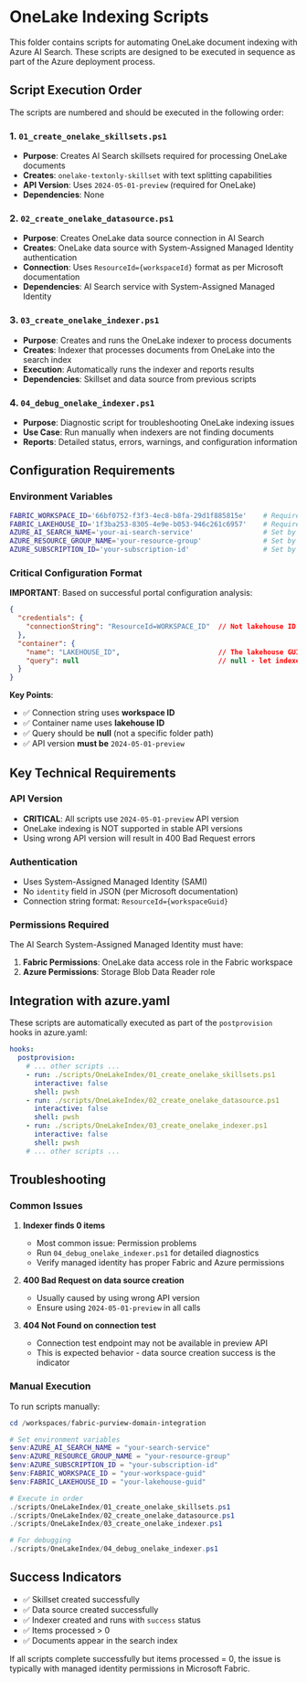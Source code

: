 # OneLake Indexing Scripts

This folder contains scripts for automating OneLake document indexing with Azure AI Search. These scripts are designed to be executed in sequence as part of the Azure deployment process.

## Script Execution Order

The scripts are numbered and should be executed in the following order:

### 1. `01_create_onelake_skillsets.ps1`
- **Purpose**: Creates AI Search skillsets required for processing OneLake documents
- **Creates**: `onelake-textonly-skillset` with text splitting capabilities
- **API Version**: Uses `2024-05-01-preview` (required for OneLake)
- **Dependencies**: None

### 2. `02_create_onelake_datasource.ps1`
- **Purpose**: Creates OneLake data source connection in AI Search
- **Creates**: OneLake data source with System-Assigned Managed Identity authentication
- **Connection**: Uses `ResourceId={workspaceId}` format as per Microsoft documentation
- **Dependencies**: AI Search service with System-Assigned Managed Identity

### 3. `03_create_onelake_indexer.ps1`
- **Purpose**: Creates and runs the OneLake indexer to process documents
- **Creates**: Indexer that processes documents from OneLake into the search index
- **Execution**: Automatically runs the indexer and reports results
- **Dependencies**: Skillset and data source from previous scripts

### 4. `04_debug_onelake_indexer.ps1`
- **Purpose**: Diagnostic script for troubleshooting OneLake indexing issues
- **Use Case**: Run manually when indexers are not finding documents
- **Reports**: Detailed status, errors, warnings, and configuration information

## Configuration Requirements

### Environment Variables
```bash
FABRIC_WORKSPACE_ID='66bf0752-f3f3-4ec8-b8fa-29d1f885815e'    # Required
FABRIC_LAKEHOUSE_ID='1f3ba253-8305-4e9e-b053-946c261c6957'    # Required
AZURE_AI_SEARCH_NAME='your-ai-search-service'                 # Set by infra
AZURE_RESOURCE_GROUP_NAME='your-resource-group'               # Set by infra
AZURE_SUBSCRIPTION_ID='your-subscription-id'                  # Set by infra
```

### Critical Configuration Format
**IMPORTANT**: Based on successful portal configuration analysis:

```json
{
  "credentials": {
    "connectionString": "ResourceId=WORKSPACE_ID"  // Not lakehouse ID!
  },
  "container": {
    "name": "LAKEHOUSE_ID",                        // The lakehouse GUID
    "query": null                                  // null - let indexer scan all folders
  }
}
```

**Key Points**:
- ✅ Connection string uses **workspace ID**  
- ✅ Container name uses **lakehouse ID**
- ✅ Query should be **null** (not a specific folder path)
- ✅ API version **must be** `2024-05-01-preview`

## Key Technical Requirements

### API Version
- **CRITICAL**: All scripts use `2024-05-01-preview` API version
- OneLake indexing is NOT supported in stable API versions
- Using wrong API version will result in 400 Bad Request errors

### Authentication
- Uses System-Assigned Managed Identity (SAMI)
- No `identity` field in JSON (per Microsoft documentation)
- Connection string format: `ResourceId={workspaceGuid}`

### Permissions Required
The AI Search System-Assigned Managed Identity must have:

1. **Fabric Permissions**: OneLake data access role in the Fabric workspace
2. **Azure Permissions**: Storage Blob Data Reader role

## Integration with azure.yaml

These scripts are automatically executed as part of the `postprovision` hooks in azure.yaml:

```yaml
hooks:
  postprovision:
    # ... other scripts ...
    - run: ./scripts/OneLakeIndex/01_create_onelake_skillsets.ps1
      interactive: false
      shell: pwsh
    - run: ./scripts/OneLakeIndex/02_create_onelake_datasource.ps1
      interactive: false
      shell: pwsh
    - run: ./scripts/OneLakeIndex/03_create_onelake_indexer.ps1
      interactive: false
      shell: pwsh
    # ... other scripts ...
```

## Troubleshooting

### Common Issues

1. **Indexer finds 0 items**
   - Most common issue: Permission problems
   - Run `04_debug_onelake_indexer.ps1` for detailed diagnostics
   - Verify managed identity has proper Fabric and Azure permissions

2. **400 Bad Request on data source creation**
   - Usually caused by using wrong API version
   - Ensure using `2024-05-01-preview` in all calls

3. **404 Not Found on connection test**
   - Connection test endpoint may not be available in preview API
   - This is expected behavior - data source creation success is the indicator

### Manual Execution

To run scripts manually:

```powershell
cd /workspaces/fabric-purview-domain-integration

# Set environment variables
$env:AZURE_AI_SEARCH_NAME = "your-search-service"
$env:AZURE_RESOURCE_GROUP_NAME = "your-resource-group"
$env:AZURE_SUBSCRIPTION_ID = "your-subscription-id"
$env:FABRIC_WORKSPACE_ID = "your-workspace-guid"
$env:FABRIC_LAKEHOUSE_ID = "your-lakehouse-guid"

# Execute in order
./scripts/OneLakeIndex/01_create_onelake_skillsets.ps1
./scripts/OneLakeIndex/02_create_onelake_datasource.ps1
./scripts/OneLakeIndex/03_create_onelake_indexer.ps1

# For debugging
./scripts/OneLakeIndex/04_debug_onelake_indexer.ps1
```

## Success Indicators

- ✅ Skillset created successfully
- ✅ Data source created successfully  
- ✅ Indexer created and runs with `success` status
- ✅ Items processed > 0
- ✅ Documents appear in the search index

If all scripts complete successfully but items processed = 0, the issue is typically with managed identity permissions in Microsoft Fabric.
